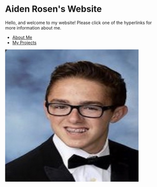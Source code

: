 # Aiden Rosen's Website


Hello, and welcome to my website!  Please click one of the hyperlinks for more information about me.

- [About Me](./about)
- [My Projects](./projects.md)

![Me](./assets/images/me.png)